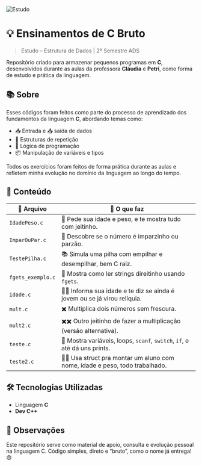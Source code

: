 ![Estudo](https://img.shields.io/badge/estudo-c-gray)

# 💡 Ensinamentos de C Bruto
> Estudo – Estrutura de Dados | 2º Semestre ADS

Repositório criado para armazenar pequenos programas em **C**, desenvolvidos durante as aulas da professora **Cláudia** e **Petri**, como forma de estudo e prática da linguagem.

## 📚 Sobre

Esses códigos foram feitos como parte do processo de aprendizado dos fundamentos da linguagem **C**, abordando temas como:

- 📥 Entrada e 📤 saída de dados  
- 🔁 Estruturas de repetição  
- 🧠 Lógica de programação  
- 📦 Manipulação de variáveis e tipos  

Todos os exercícios foram feitos de forma prática durante as aulas e refletem minha evolução no domínio da linguagem ao longo do tempo.

## 📂 Conteúdo

| 📄 Arquivo         | 🧠 O que faz                                                                 |
|--------------------|------------------------------------------------------------------------------|
| `IdadePeso.c`      | 👤 Pede sua idade e peso, e te mostra tudo com jeitinho.                     |
| `ImparOuPar.c`     | 🔢 Descobre se o número é imparzinho ou parzão.                              |
| `TestePilha.c`     | 📚 Simula uma pilha com empilhar e desempilhar, bem C raiz.                  |
| `fgets_exemplo.c`  | 🧵 Mostra como ler strings direitinho usando `fgets`.                        |
| `idade.c`          | 👶🧓 Informa sua idade e te diz se ainda é jovem ou se já virou relíquia.    |
| `mult.c`           | ✖️ Multiplica dois números sem frescura.                                     |
| `mult2.c`          | ✖️✖️ Outro jeitinho de fazer a multiplicação (versão alternativa).           |
| `teste.c`          | 🧪 Mostra variáveis, loops, `scanf`, `switch`, `if`, e até dá uns prints.   |
| `teste2.c`         | 🧍‍♀️ Usa struct pra montar um aluno com nome, idade e peso, todo trabalhado.|

## 🛠️ Tecnologias Utilizadas

- Linguagem **C**
- **Dev C++**

## 📝 Observações

Este repositório serve como material de apoio, consulta e evolução pessoal na linguagem C. Código simples, direto e “bruto”, como o nome já entrega! 😄
